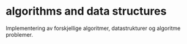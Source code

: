 # algorithms and data structures
Implementering av forskjellige algoritmer, datastrukturer og algoritme problemer.

